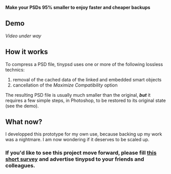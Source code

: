 **Make your PSDs 95% smaller to enjoy faster and cheaper backups**

## Demo

*Video under way*

## How it works

To compress a PSD file, tinypsd uses one or more of the following lossless technics:
1. removal of the cached data of the linked and embedded smart objects
2. cancellation of the *Maximize Compatibility* option

The resulting PSD file is usually much smaller than the original, ***but*** it requires a few simple steps, in Photoshop, to be restored to its original state (see the  demo).

## What now?

I developped this prototype for my own use, because backing up my work was a nightmare. I am now wondering if it deserves to be scaled up. 

### If you'd like to see this project move forward, please fill [this short survey](https://docs.google.com/forms/d/e/1FAIpQLSdJUtbC4O7cmTQv2qjXZBuEoTOqfjzADHgMOqzgrqqjuWNCdg/viewform?usp=sf_link) and advertise tinypsd to your friends and colleagues.
